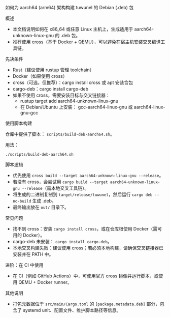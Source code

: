 如何为 aarch64 (arm64) 架构构建 tuwunel 的 Debian (.deb) 包

概述
 - 本文档说明如何在 x86_64 或任意 Linux 主机上，生成适用于 aarch64-unknown-linux-gnu 的 .deb 包。
 - 推荐使用 cross（基于 Docker + QEMU），可以避免在宿主机安装交叉编译工具链。

先决条件
 - Rust（建议使用 rustup 管理 toolchain）
 - Docker（如果使用 cross）
 - cross（可选，但推荐）：cargo install cross 或 apt 安装含包
 - cargo-deb：cargo install cargo-deb
 - 如果不使用 cross，需要安装目标与交叉链接器：
   - rustup target add aarch64-unknown-linux-gnu
   - 在 Debian/Ubuntu 上安装： gcc-aarch64-linux-gnu 或 aarch64-linux-gnu-gcc

使用脚本构建

仓库中提供了脚本： `scripts/build-deb-aarch64.sh`。

用法：

```
./scripts/build-deb-aarch64.sh
```

脚本逻辑
 - 优先使用 `cross build --target aarch64-unknown-linux-gnu --release`。
 - 若没有 cross，会尝试用 `cargo build --target aarch64-unknown-linux-gnu --release`（需本地交叉工具链）。
 - 将生成的二进制复制到 `target/release/tuwunel`，然后运行 `cargo deb --no-build` 生成 .deb。
 - 最终输出放在 `out/` 目录下。

常见问题
 - 找不到 cross：安装 `cargo install cross`，或在仓库根使用 Docker（需可用的 Docker）。
 - cargo-deb 未安装： `cargo install cargo-deb`。
 - 本地交叉构建失败：建议使用 cross；若必须本地构建，请确保交叉链接器已安装并在 PATH 中。

进阶：在 CI 中使用
 - 在 CI（例如 GitHub Actions）中，可使用官方 cross 镜像并运行脚本，或使用 QEMU + Docker runner。

其他说明
 - 打包元数据位于 `src/main/Cargo.toml` 的 `[package.metadata.deb]` 部分，包含了 systemd unit、配置文件、维护脚本路径等信息。
